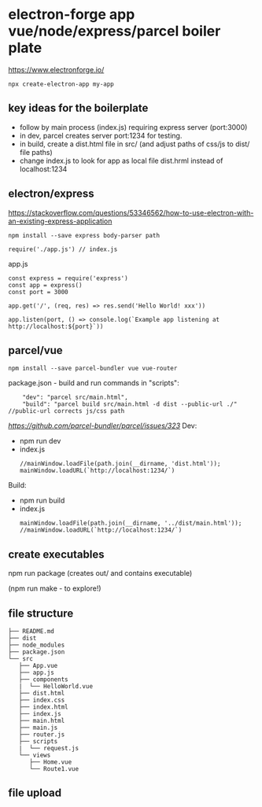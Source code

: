 # electron-forge app vue/node/express/parcel boiler plate
https://www.electronforge.io/

```
npx create-electron-app my-app
```


## key ideas for the boilerplate

- follow by main process (index.js) requiring express server (port:3000)
- in dev, parcel creates server port:1234 for testing.
- in build, create a dist.html file in src/ (and adjust paths of css/js to dist/ file paths)
- change index.js to look for app as local file dist.hrml instead of localhost:1234




## electron/express

https://stackoverflow.com/questions/53346562/how-to-use-electron-with-an-existing-express-application

```
npm install --save express body-parser path

require('./app.js') // index.js         
```

app.js
```
const express = require('express')
const app = express()
const port = 3000

app.get('/', (req, res) => res.send('Hello World! xxx'))

app.listen(port, () => console.log(`Example app listening at http://localhost:${port}`))
```


## parcel/vue

```
npm install --save parcel-bundler vue vue-router
```


package.json - build and run commands in "scripts":
```
    "dev": "parcel src/main.html",
    "build": "parcel build src/main.html -d dist --public-url ./"   //public-url corrects js/css path
```
*https://github.com/parcel-bundler/parcel/issues/323*
Dev:
- npm run dev
- index.js  
    ```
    //mainWindow.loadFile(path.join(__dirname, 'dist.html'));
    mainWindow.loadURL(`http://localhost:1234/`)
    ```

Build:
- npm run build
- index.js
    ```
    mainWindow.loadFile(path.join(__dirname, '../dist/main.html'));
    //mainWindow.loadURL(`http://localhost:1234/`)
    ```

## create executables

npm run package (creates out/ and contains executable)

(npm run make - to explore!)

## file structure

```
├── README.md
├── dist
├── node_modules
├── package.json
└── src
   ├── App.vue
   ├── app.js
   ├── components
   |  └── HelloWorld.vue
   ├── dist.html
   ├── index.css
   ├── index.html
   ├── index.js
   ├── main.html
   ├── main.js
   ├── router.js
   ├── scripts
   |  └── request.js
   └── views
      ├── Home.vue
      └── Route1.vue
```

## file upload


